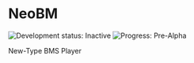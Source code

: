 NeoBM
=====
![Development status: Inactive](https://img.shields.io/badge/Development%20status-Inactive-red.svg)
![Progress: Pre-Alpha](https://img.shields.io/badge/Progress-Pre--Alpha-red.svg)

New-Type BMS Player
